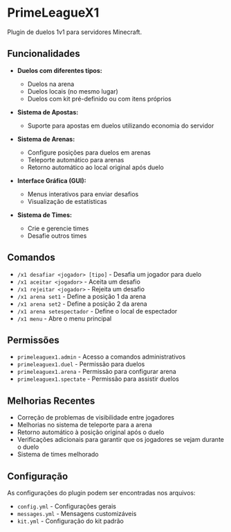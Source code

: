 # PrimeLeagueX1

Plugin de duelos 1v1 para servidores Minecraft.

## Funcionalidades

- **Duelos com diferentes tipos:**
  - Duelos na arena
  - Duelos locais (no mesmo lugar)
  - Duelos com kit pré-definido ou com itens próprios

- **Sistema de Apostas:**
  - Suporte para apostas em duelos utilizando economia do servidor

- **Sistema de Arenas:**
  - Configure posições para duelos em arenas
  - Teleporte automático para arenas
  - Retorno automático ao local original após duelo

- **Interface Gráfica (GUI):**
  - Menus interativos para enviar desafios
  - Visualização de estatísticas

- **Sistema de Times:**
  - Crie e gerencie times
  - Desafie outros times

## Comandos

- `/x1 desafiar <jogador> [tipo]` - Desafia um jogador para duelo
- `/x1 aceitar <jogador>` - Aceita um desafio
- `/x1 rejeitar <jogador>` - Rejeita um desafio
- `/x1 arena set1` - Define a posição 1 da arena
- `/x1 arena set2` - Define a posição 2 da arena
- `/x1 arena setespectador` - Define o local de espectador
- `/x1 menu` - Abre o menu principal

## Permissões

- `primeleaguex1.admin` - Acesso a comandos administrativos
- `primeleaguex1.duel` - Permissão para duelos
- `primeleaguex1.arena` - Permissão para configurar arena
- `primeleaguex1.spectate` - Permissão para assistir duelos

## Melhorias Recentes

- Correção de problemas de visibilidade entre jogadores
- Melhorias no sistema de teleporte para a arena
- Retorno automático à posição original após o duelo
- Verificações adicionais para garantir que os jogadores se vejam durante o duelo
- Sistema de times melhorado

## Configuração

As configurações do plugin podem ser encontradas nos arquivos:
- `config.yml` - Configurações gerais
- `messages.yml` - Mensagens customizáveis
- `kit.yml` - Configuração do kit padrão 